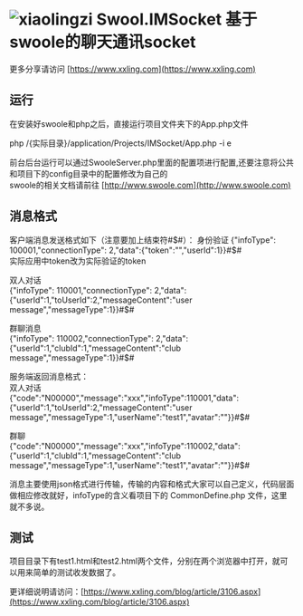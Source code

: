 # ![xiaolingzi](https://raw.githubusercontent.com/xiaolingzi/Swoole.IMSocket/master/logo.gif) Swool.IMSocket 基于swoole的聊天通讯socket  
更多分享请访问 [https://www.xxling.com](https://www.xxling.com)  
## 运行  
在安装好swoole和php之后，直接运行项目文件夹下的App.php文件  
  
php /{实际目录}/application/Projects/IMSocket/App.php -i e  
  
前台后台运行可以通过SwooleServer.php里面的配置项进行配置,还要注意将公共和项目下的config目录中的配置修改为自己的  
swoole的相关文档请前往 [http://www.swoole.com](http://www.swoole.com)  
## 消息格式  
客户端消息发送格式如下（注意要加上结束符#$#）：  
身份验证  
{"infoType": 100001,"connectionType": 2,"data":{"token":"","userId":1}}#$#  
实际应用中token改为实际验证的token  
  
双人对话  
{"infoType": 110001,"connectionType": 2,"data":{"userId":1,"toUserId":2,"messageContent":"user message","messageType":1}}#$#  
  
群聊消息  
{"infoType": 110002,"connectionType": 2,"data":{"userId":1,"clubId":1,"messageContent":"club message","messageType":1}}#$#  
  
    
服务端返回消息格式：  
双人对话  
{"code":"N00000","message":"xxx","infoType":110001,"data":{"userId":1,"toUserId":2,"messageContent":"user message","messageType":1,"userName":"test1","avatar":""}}#$#  
  
群聊  
{"code":"N00000","message":"xxx","infoType":110002,"data":{"userId":1,"clubId":1,"messageContent":"club message","messageType":1,"userName":"test1","avatar":""}}#$#  
  
消息主要使用json格式进行传输，传输的内容和格式大家可以自己定义，代码层面做相应修改就好，infoType的含义看项目下的 CommonDefine.php 文件，这里就不多说。  
## 测试
项目目录下有test1.html和test2.html两个文件，分别在两个浏览器中打开，就可以用来简单的测试收发数据了。
  
 更详细说明请访问：[https://www.xxling.com/blog/article/3106.aspx](https://www.xxling.com/blog/article/3106.aspx)
